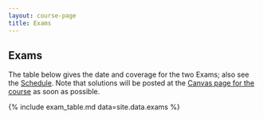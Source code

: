 ```yaml
---
layout: course-page
title: Exams
---
```


## Exams

The table below gives the date and coverage for the two Exams; also see the [Schedule](assets/general/S23/schedule.pdf).  Note that solutions will be posted at the [Canvas page for the course](https://canvas.alaska.edu/courses/13208) as soon as possible.

{% include exam_table.md  data=site.data.exams %}

<div style="padding-bottom: 40px"></div>

<!--
---
### Exams from Fall 2018

{% include exam_table.md  data=site.data.examsF18 %}
/-->
